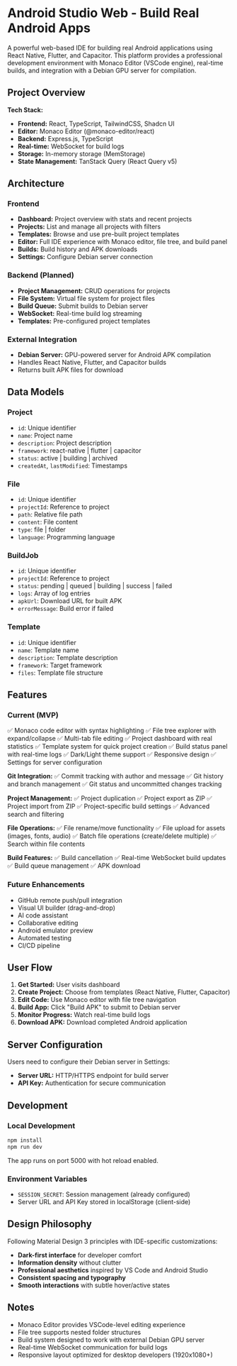 # Android Studio Web - Build Real Android Apps

A powerful web-based IDE for building real Android applications using React Native, Flutter, and Capacitor. This platform provides a professional development environment with Monaco Editor (VSCode engine), real-time builds, and integration with a Debian GPU server for compilation.

## Project Overview

**Tech Stack:**
- **Frontend:** React, TypeScript, TailwindCSS, Shadcn UI
- **Editor:** Monaco Editor (@monaco-editor/react)
- **Backend:** Express.js, TypeScript
- **Real-time:** WebSocket for build logs
- **Storage:** In-memory storage (MemStorage)
- **State Management:** TanStack Query (React Query v5)

## Architecture

### Frontend
- **Dashboard:** Project overview with stats and recent projects
- **Projects:** List and manage all projects with filters
- **Templates:** Browse and use pre-built project templates
- **Editor:** Full IDE experience with Monaco editor, file tree, and build panel
- **Builds:** Build history and APK downloads
- **Settings:** Configure Debian server connection

### Backend (Planned)
- **Project Management:** CRUD operations for projects
- **File System:** Virtual file system for project files
- **Build Queue:** Submit builds to Debian server
- **WebSocket:** Real-time build log streaming
- **Templates:** Pre-configured project templates

### External Integration
- **Debian Server:** GPU-powered server for Android APK compilation
- Handles React Native, Flutter, and Capacitor builds
- Returns built APK files for download

## Data Models

### Project
- `id`: Unique identifier
- `name`: Project name
- `description`: Project description
- `framework`: react-native | flutter | capacitor
- `status`: active | building | archived
- `createdAt`, `lastModified`: Timestamps

### File
- `id`: Unique identifier
- `projectId`: Reference to project
- `path`: Relative file path
- `content`: File content
- `type`: file | folder
- `language`: Programming language

### BuildJob
- `id`: Unique identifier
- `projectId`: Reference to project
- `status`: pending | queued | building | success | failed
- `logs`: Array of log entries
- `apkUrl`: Download URL for built APK
- `errorMessage`: Build error if failed

### Template
- `id`: Unique identifier
- `name`: Template name
- `description`: Template description
- `framework`: Target framework
- `files`: Template file structure

## Features

### Current (MVP)
✅ Monaco code editor with syntax highlighting
✅ File tree explorer with expand/collapse
✅ Multi-tab file editing
✅ Project dashboard with real statistics
✅ Template system for quick project creation
✅ Build status panel with real-time logs
✅ Dark/Light theme support
✅ Responsive design
✅ Settings for server configuration

**Git Integration:**
✅ Commit tracking with author and message
✅ Git history and branch management
✅ Git status and uncommitted changes tracking

**Project Management:**
✅ Project duplication
✅ Project export as ZIP
✅ Project import from ZIP
✅ Project-specific build settings
✅ Advanced search and filtering

**File Operations:**
✅ File rename/move functionality
✅ File upload for assets (images, fonts, audio)
✅ Batch file operations (create/delete multiple)
✅ Search within file contents

**Build Features:**
✅ Build cancellation
✅ Real-time WebSocket build updates
✅ Build queue management
✅ APK download

### Future Enhancements
- GitHub remote push/pull integration
- Visual UI builder (drag-and-drop)
- AI code assistant
- Collaborative editing
- Android emulator preview
- Automated testing
- CI/CD pipeline

## User Flow

1. **Get Started:** User visits dashboard
2. **Create Project:** Choose from templates (React Native, Flutter, Capacitor)
3. **Edit Code:** Use Monaco editor with file tree navigation
4. **Build App:** Click "Build APK" to submit to Debian server
5. **Monitor Progress:** Watch real-time build logs
6. **Download APK:** Download completed Android application

## Server Configuration

Users need to configure their Debian server in Settings:
- **Server URL:** HTTP/HTTPS endpoint for build server
- **API Key:** Authentication for secure communication

## Development

### Local Development
```bash
npm install
npm run dev
```

The app runs on port 5000 with hot reload enabled.

### Environment Variables
- `SESSION_SECRET`: Session management (already configured)
- Server URL and API Key stored in localStorage (client-side)

## Design Philosophy

Following Material Design 3 principles with IDE-specific customizations:
- **Dark-first interface** for developer comfort
- **Information density** without clutter
- **Professional aesthetics** inspired by VS Code and Android Studio
- **Consistent spacing and typography**
- **Smooth interactions** with subtle hover/active states

## Notes

- Monaco Editor provides VSCode-level editing experience
- File tree supports nested folder structures
- Build system designed to work with external Debian GPU server
- Real-time WebSocket communication for build logs
- Responsive layout optimized for desktop developers (1920x1080+)
